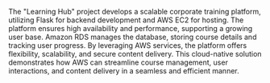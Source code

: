 The "Learning Hub" project develops a scalable corporate training platform, utilizing Flask for backend development and AWS EC2 for hosting. The platform ensures high availability and performance, supporting a growing user base. Amazon RDS manages the database, storing course details and tracking user progress. By leveraging AWS services, the platform offers flexibility, scalability, and secure content delivery. This cloud-native solution demonstrates how AWS can streamline course management, user interactions, and content delivery in a seamless and efficient manner.
